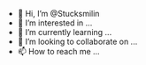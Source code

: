 - 👋 Hi, I’m @Stucksmilin
- 👀 I’m interested in ...
- 🌱 I’m currently learning ...
- 💞️ I’m looking to collaborate on ...
- 📫 How to reach me ...

<!---
Stucksmilin/Stucksmilin is a ✨ special ✨ repository because its `README.md` (this file) appears on your GitHub profile.
You can click the Preview link to take a look at your changes.
--->
